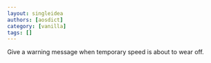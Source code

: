 ```yaml
---
layout: singleidea
authors: [aosdict]
category: [vanilla]
tags: []
---
```

Give a warning message when temporary speed is about to wear off.
